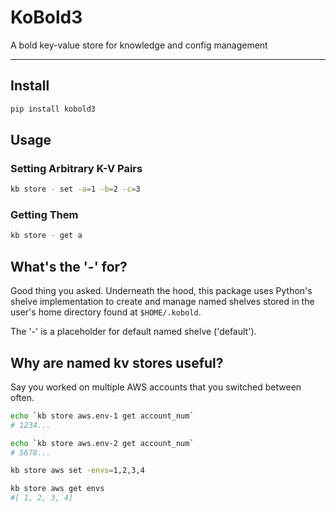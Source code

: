 # KoBold3

A bold key-value store for knowledge and config management

---

## Install

```bash
pip install kobold3
```

## Usage

### Setting Arbitrary K-V Pairs

```bash
kb store - set -a=1 -b=2 -c=3
```

### Getting Them

```bash
kb store - get a
```

## What's the '-' for?

Good thing you asked. Underneath the hood, this package uses Python's shelve implementation to create and manage named shelves stored in the user's home directory found at `$HOME/.kobold`.

The '-' is a placeholder for default named shelve ('default').

## Why are named kv stores useful?

Say you worked on multiple AWS accounts that you switched between often.

```bash
echo `kb store aws.env-1 get account_num`
# 1234...

echo `kb store aws.env-2 get account_num`
# 5678...

kb store aws set -envs=1,2,3,4

kb store aws get envs
#[ 1, 2, 3, 4]
```

